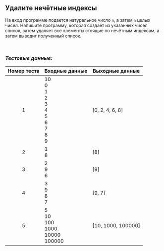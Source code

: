 ## Удалите нечётные индексы

На вход программе подается натуральное число <code>n</code>, а затем <code>n</code> целых чисел.
Напишите программу, которая создаёт из указанных чисел список, затем удаляет все элементы стоящие по нечётным индексам,
а затем выводит полученный список.

<br>

### *Тестовые данные:*

| Номер теста | Входные данные                                       | Выходные данные     |
|:-----------:|------------------------------------------------------|---------------------|
|      1      | 10<br>0<br>1<br>2<br>3<br>4<br>5<br>6<br>7<br>8<br>9 | \[0, 2, 4, 6, 8]    |
|      2      | 1<br>8                                               | \[8]                |
|      3      | 2<br>9<br>6                                          | \[9]                |
|      4      | 3<br>9<br>8<br>7                                     | \[9, 7]             |
|      5      | 5<br>10<br>100<br>1000<br>10000<br>100000            | \[10, 1000, 100000] |